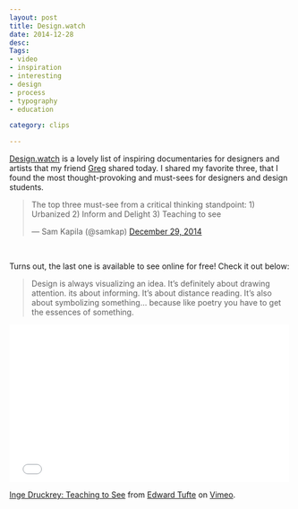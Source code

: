 ```yaml
---
layout: post
title: Design.watch
date: 2014-12-28
desc: 
Tags: 
- video
- inspiration
- interesting
- design
- process
- typography
- education

category: clips

--- 
```


[Design.watch](http://designers.watch/) is a lovely list of inspiring documentaries for designers and artists that my friend [Greg](http://twitter.com/brilliantcrank) shared today. I shared my favorite three, that I found the most thought-provoking and must-sees for designers and design students.

<blockquote class="twitter-tweet" lang="en"><p>The top three must-see from a critical thinking standpoint:
1) Urbanized
2) Inform and Delight
3) Teaching to see</p>— Sam Kapila (@samkap) <a href="https://twitter.com/samkap/status/549417556088729600">December 29, 2014</a></blockquote>
<script async src="//platform.twitter.com/widgets.js" charset="utf-8"></script>

<br>

Turns out, the last one is available to see online for free! Check it out below:
> Design is always visualizing an idea. It’s definitely about drawing attention. its about informing. It’s about distance reading. It’s also about symbolizing something… because like poetry you have to get the essences of something.

</p>
<iframe src="//player.vimeo.com/video/45232468?title=0&byline=0&portrait=0&color=ffffff" width="500" height="281" frameborder="0" webkitallowfullscreen mozallowfullscreen allowfullscreen></iframe> <p><a href="http://vimeo.com/45232468">Inge Druckrey: Teaching to See</a> from <a href="http://vimeo.com/et">Edward Tufte</a> on <a href="https://vimeo.com">Vimeo</a>.</p>



